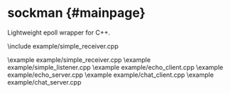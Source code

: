 # sockman {#mainpage}

Lightweight epoll wrapper for C++.

\include example/simple_receiver.cpp

\example example/simple_receiver.cpp
\example example/simple_listener.cpp
\example example/echo_client.cpp
\example example/echo_server.cpp
\example example/chat_client.cpp
\example example/chat_server.cpp